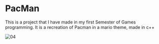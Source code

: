 # PacMan
This is a project that I have made in my first Semester of Games programming. It is a recreation of Pacman in a mario theme, made in c++

![04](https://user-images.githubusercontent.com/91532361/202577986-e6708fad-8f3c-4818-be64-8638d4ff175a.jpg)
